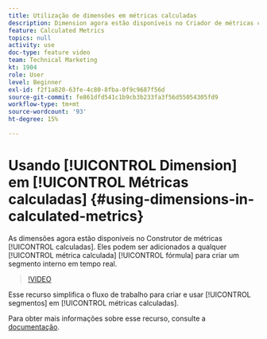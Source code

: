 ```yaml
---
title: Utilização de dimensões em métricas calculadas
description: Dimension agora estão disponíveis no Criador de métricas calculadas. Eles podem ser adicionados a qualquer fórmula de métrica calculada para criar um segmento interno em tempo real.
feature: Calculated Metrics
topics: null
activity: use
doc-type: feature video
team: Technical Marketing
kt: 1904
role: User
level: Beginner
exl-id: f2f1a820-63fe-4c80-8fba-0f9c9687f56d
source-git-commit: fe861dfd541c1b9cb3b233fa3f56d55054305fd9
workflow-type: tm+mt
source-wordcount: '93'
ht-degree: 15%

---
```


# Usando [!UICONTROL Dimension] em [!UICONTROL Métricas calculadas] {#using-dimensions-in-calculated-metrics}

 As dimensões agora estão disponíveis no Construtor de métricas  [!UICONTROL calculadas]. Eles podem ser adicionados a qualquer [!UICONTROL métrica calculada] [!UICONTROL fórmula] para criar um segmento interno em tempo real.

>[!VIDEO](https://video.tv.adobe.com/v/23723/?quality=12)

Esse recurso simplifica o fluxo de trabalho para criar e usar [!UICONTROL segmentos] em [!UICONTROL métricas calculadas].

Para obter mais informações sobre esse recurso, consulte a [documentação](https://experienceleague.adobe.com/docs/analytics/components/calculated-metrics/calcmetric-workflow/cm-build-metrics.html?lang=en).
